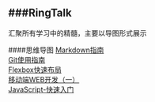 ###RingTalk
---
汇聚所有学习中的精髓，主要以导图形式展示

####思维导图
[Markdown指南](./MindNode/Markdown使用指南.png)  
[Git使用指南](./MindNode/Git使用指南.png)  
[Flexbox快速布局](./MindNode/Flexbox快速布局.png)  
[移动端WEB开发（一）](./MindNode/移动端WEB开发（一）.png)  
[JavaScript-快速入门](./MindNode/JavaScript-快速入门.png)